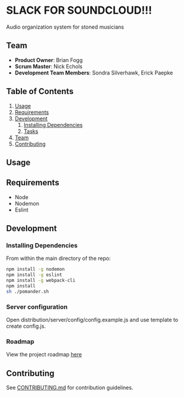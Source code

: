 # SLACK FOR SOUNDCLOUD!!!

Audio organization system for stoned musicians

## Team

  - __Product Owner__: Brian Fogg
  - __Scrum Master__: Nick Echols
  - __Development Team Members__: Sondra Silverhawk, Erick Paepke

## Table of Contents

1. [Usage](#Usage)
1. [Requirements](#requirements)
1. [Development](#development)
    1. [Installing Dependencies](#installing-dependencies)
    1. [Tasks](#tasks)
1. [Team](#team)
1. [Contributing](#contributing)

## Usage



## Requirements

- Node
- Nodemon
- Eslint

## Development

### Installing Dependencies

From within the main directory of the repo:

```sh
npm install -g nodemon
npm install -g eslint
npm install -g webpack-cli
npm install
sh ./pomander.sh
```



### Server configuration

Open distribution/server/config/config.example.js and use template to create config.js.


### Roadmap

View the project roadmap [here](https://github.com/BuoyantPyramid/buoyantpyramid/issues)


## Contributing

See [CONTRIBUTING.md](CONTRIBUTING.md) for contribution guidelines.
